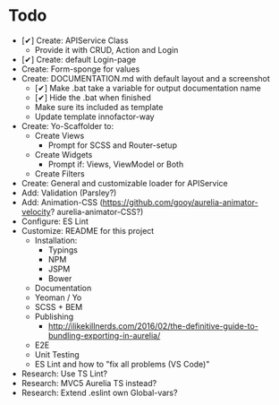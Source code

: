# Todo

* [✔] Create: APIService Class
    * Provide it with CRUD, Action and Login
* [✔] Create: default Login-page
* Create: Form-sponge for values
* Create: DOCUMENTATION.md with default layout and a screenshot
    * [✔] Make .bat take a variable for output documentation name
    * [✔] Hide the .bat when finished
    * Make sure its included as template
    * Update template innofactor-way
* Create: Yo-Scaffolder to:
    * Create Views
        * Prompt for SCSS and Router-setup
    * Create Widgets
        * Prompt if: Views, ViewModel or Both
    * Create Filters
* Create: General and customizable loader for APIService
* Add: Validation (Parsley?)
* Add: Animation-CSS (<https://github.com/gooy/aurelia-animator-velocity>? aurelia-animator-CSS?)
* Configure: ES Lint
* Customize: README for this project
    * Installation:
        * Typings
        * NPM
        * JSPM
        * Bower
    * Documentation
    * Yeoman / Yo
    * SCSS + BEM
    * Publishing
        * <http://ilikekillnerds.com/2016/02/the-definitive-guide-to-bundling-exporting-in-aurelia/>
    * E2E
    * Unit Testing
    * ES Lint and how to "fix all problems (VS Code)"
* Research: Use TS Lint?
* Research: MVC5 Aurelia TS instead?
* Research: Extend .eslint own Global-vars?